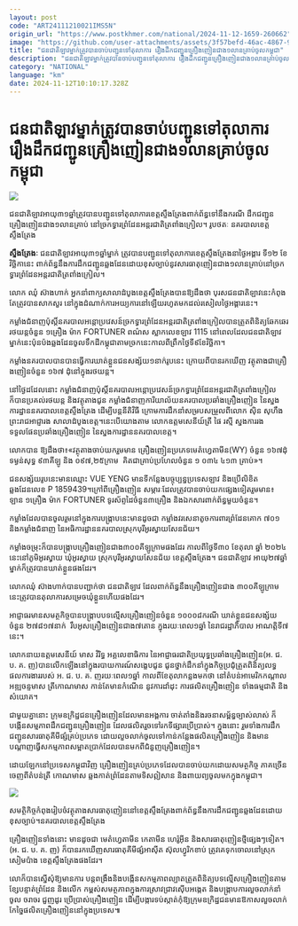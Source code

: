 ```yaml
---
layout: post
code: "ART24111210021IMS5N"
origin_url: "https://www.postkhmer.com/national/2024-11-12-1659-260662"
image: "https://github.com/user-attachments/assets/3f57befd-46ac-4867-9635-2a8107977d73"
title: "ជនជាតិឡាវម្នាក់ត្រូវបានចាប់បញ្ជូនទៅតុលាការ រឿងដឹកជញ្ជូនគ្រឿងញៀនជាង១​លាន​គ្រាប់ចូលកម្ពុជា"
description: "​​ជនជាតិឡាវម្នាក់ត្រូវបានចាប់បញ្ជូនទៅតុលាការ រឿងដឹកជញ្ជូនគ្រឿងញៀនជាង១​លាន​គ្រាប់ចូលកម្ពុជា​"
category: "NATIONAL"
language: "km"
date: 2024-11-12T10:10:17.328Z
---
```


# ជនជាតិឡាវម្នាក់ត្រូវបានចាប់បញ្ជូនទៅតុលាការ រឿងដឹកជញ្ជូនគ្រឿងញៀនជាង១​លាន​គ្រាប់ចូលកម្ពុជា

![](https://github.com/user-attachments/assets/258d7ed3-ba32-45c6-83a1-90a660ec0f42)

ជនជាតិឡាវអាយុ៣១ឆ្នាំត្រូវបានបញ្ជូនទៅតុលាការខេត្តស្ទឹងត្រែងពាក់ព័ន្ធទៅនឹងករណី ដឹកជញ្ជូនគ្រឿងញៀនជាង១លានគ្រាប់ នៅច្រកទ្វារព្រំដែនអន្តរជាតិត្រពាំងក្រៀល។ រូបថតៈ នគរបាលខេត្តស្ទឹងត្រែង

**ស្ទឹងត្រែងៈ** ជនជាតិឡាវអាយុ៣១ឆ្នាំម្នាក់ ត្រូវបានបញ្ជូនទៅតុលាការខេត្តស្ទឹងត្រែងនាថ្ងៃអង្គារ ទី១២ ខែ​វិច្ឆិកានេះ ពាក់ព័ន្ធនឹងការដឹកជញ្ជូនឆ្លងដែនដោយខុសច្បាប់នូវសារធាតុញៀនជាង១​លាន​គ្រាប់ ​នៅ​ច្រក​ទ្វារ​ព្រំ​ដែន​អន្តរជាតិត្រពាំងក្រៀល។ 

លោក ឈុំ ស៊ាងហាក់ អ្នកនាំពាក្យសាលាដំបូងខេត្តស្ទឹងត្រែងបានឱ្យដឹងថា បុរសជនជាតិឡាវ​នេះ​កំពុង​តែ​ត្រូវបានសាកសួរ នៅក្នុងដំណាក់ការ​អយ្យការនៅឡើយ​រហូតមកដល់រសៀលថ្ងៃអង្គារនេះ។ 

កម្លាំងជំនាញប៉ុស្តិ៍នគរបាលអន្តោប្រវេសន៍ច្រកទ្វារព្រំដែនអន្តរជាតិត្រពាំងក្រៀលបាន​ត្រួត​ពិនិត្យ​ឆែក​ឆេរ​រថយ​ន្តចំនួន ១គ្រឿង ម៉ាក FORTUNER ពណ៌ស ស្លាកលេខឡាវ 1115 នៅពេលដែលជនជាតិឡាវម្នាក់​នេះ​ប៉ុ​ន​ប៉ងឆ្លងដែនចូលទឹកដីកម្ពុជាតាមច្រកនេះកាលពីព្រឹកថ្ងៃទី៩​ ខែវិច្ឆិកា។ 

កម្លាំងនគរបាលបានបានធ្វើការឃាត់ខ្លួនជនសង្ស័យ១នាក់រូបនេះ ក្រោយពីបានរកឃើញ វត្ថុ​តាង​ជាគ្រឿ​ង​ញៀន​ចំ​នួន ១៦៧ ដុំនៅក្នុងរថយន្ត។

នៅថ្ងៃដដែលនោះ កម្លាំងជំនាញ​ប៉ុស្តិ៍នគរបាល​អន្តោប្រវេសន៍​ច្រក​ទ្វារ​ព្រំ​ដែន​អន្តរជាតិត្រពាំងក្រៀល ក៏បានប្រគល់រថយន្ត និងវត្ថុតាងជូន កម្លាំង​ជំនា​ញការិយា​ល័យ​នគ​រ​បាល​ប្រឆាំងគ្រឿងញៀន នៃស្នងការដ្ឋាននគរបាលខេត្តស្ទឹងត្រែង ដើម្បីបន្តនីតិវិធី ក្រោមការ​ដឹក​នាំ​សម្រ​ប​សម្រួ​ល​ពី​លោក ស៊ិន សុហឹង ព្រះរាជអាជ្ញារង សាលាដំបូងខេត្ត។​នេះបើយោង​តាម​ លោកឧត្តមសេនីយ៍ត្រី ផៃ រស្មី ស្នងការរងទទួលផែនប្រឆាំងគ្រឿងញៀន នៃស្នងការដ្ឋាននគរបាលខេត្ត។ 

លោកបាន ឱ្យដឹងថា៖«វត្ថុតាងចាប់យករួមមាន គ្រឿងញៀនប្រភេទមេតំហ្វេតាមីន(WY) ចំនួន ១៦៧ដុំ ទម្ងន់សុទ្ធ ៩៣គីឡូ និង ០៩៧,២៥ក្រាម  គិតជាគ្រាប់ប្រហែលចំនួន ១ ០៣៤ ៤១៣ គ្រាប់»។

ជនសង្ស័យរូបនេះមានឈ្មោះ VUE YENG មានទីកន្លែងបច្ចុប្បន្នប្រទេសឡាវ និងប្រើលិខិតឆ្លងដែនលេខ P 1859439។ក្រៅពីគ្រឿងញៀន សម្ភារៈដែលត្រូវបានចាប់យកផ្សេងទៀតរួមមាន៖ ឡាន ១គ្រឿង ម៉ាក FORTUNER ទូរស័ព្ទដៃចំនួន៣គ្រឿង និងឯកសារពាក់ព័ន្ធមួយចំនួន។

កម្លាំងដែលបានចូលរួមនៅក្នុងការប​ង្រ្កាបនេះមានដូចជា កម្លាំងវរសេនាតូចការពារព្រំដែនគោក ៧០១ និង​កម្លាំងជំនាញ នៃអធិការដ្ឋាននគរបាលស្រុកបុរីអូរស្វាយសែនជ័យ។

កម្លាំងចម្រុះក៏បានបង្រ្កាបគ្រឿងញៀនជាង៣០០គីឡូក្រាមផងដែរ កាលពីថ្ងៃទី៣០ ខែតុលា ឆ្នាំ ២០២៤ នេះ​នៅ​ភូមិអូរស្វាយ ឃុំអូរស្វាយ ស្រុកបុរីអូរស្វាយសែនជ័យ ខេត្តស្ទឹងត្រែង។ ជនជាតិឡាវ អាយុ២៧ឆ្នាំ​ម្នាក់ក៏​ត្រូវ​បានឃាត់ខ្លួនផងដែរ។

លោកឈុំ ស៊ាងហាក់បានបញ្ជាក់ថា ជនជាតិឡាវ ដែលពាក់ព័ន្ធនឹងគ្រឿងញៀនជាង ៣០០គីឡូក្រាម​នេះត្រូ​វ​បានតុលាការសម្រេចឃុំខ្លួនហើយផងដែរ។ 

អាជ្ញាធរមាន​សមត្ថ​កិច្ចបានបង្ក្រាបបទល្មើសគ្រឿងញៀនចំនួន ១០០០៨​ករណី ឃាត់​ខ្លួន​ជន​សង្ស័យ​ចំនួន ២៧៨១៧នាក់  រឹបអូសគ្រឿងញៀនជាង៧តោន ក្នុង​រយៈ​ពេល១ឆ្នាំ ​នៃរាជ​រ​ដ្ឋាភិ​បាល ​អាណត្តិទី​៧​នេះ។

លោក​នាយ​ឧត្តមសេនីយ៍​ មាស ​វិរិទ្ធ​ អគ្គ​លេខាធិការ​ នៃ​អាជ្ញាធរ​ជាតិ​ប្រយុទ្ធ​ប្រឆាំង​គ្រឿង​ញៀន​(អ. ជ. ប. គ. ញ)​បានលើកឡើងនៅក្នុង​របាយការណ៍​សង្ខេបជូន ​ជូន​ថ្នាក់​ដឹក​នាំ ​ក្នុង​កិច្ច​ប្រជុំ​ត្រួត​ពិនិត្យ​លទ្ធផលការ​ងាររបស់ អ. ជ. ប. គ. ញ​រយៈ​ពេល១ឆ្នាំ កាលពីខែ​តុលាកន្លងមកថា នៅតំបន់អាមេរិកកណ្តាល អឌ្ឍចន្ទមាស ត្រីកោណមាស កាន់​តែ​មានកំណើន នូវការដាំដុះ ការផលិតគ្រឿងញៀន ទាំងធម្មជាតិ និងសំយោគ។ 

ជាមួយគ្នានោះ ក្រុមឧ​ក្រិដ្ឋ​ជនគ្រឿងញៀនដែលមានអង្គការ ចាត់តាំងនិងរចនាសម្ព័ន្ធច្បាស់លាស់ ក៏បង្កើន​សម្មភាព​ដឹកជញ្ជូន​គ្រឿង​ញៀន ដែលផលិតរួចទៅរកទីផ្សារប្រើប្រាស់។ ក្នុងនោះ រួមទាំងការដឹកជញ្ជូនសារធាតុគីមីផ្សំគ្រប់ប្រភេទ ដោយលួចលាក់ចូលទៅកាន់កន្លែងផលិតគ្រឿងញៀន និងមាន បណ្តាញធ្វើ​សកម្មភាព​សម្អាតប្រាក់​ដែល​បានមកពីជំនួញគ្រឿងញៀន។

ដោយឡែកនៅប្រទេសកម្ពុជាវិញ គ្រឿងញៀនគ្រប់ប្រភេទដែលបានចាប់យកដោយសមត្ថកិច្ច ភាគ​ច្រើន​ចេញពីតំបន់ត្រី កោណមាស ឆ្លងកាត់ព្រំដែនតាមទិសឦសាន និងពាយព្យចូលមកក្នុងកម្ពុជា។ 

![](https://github.com/user-attachments/assets/dc938928-8505-4bcf-a282-343845963eab)

សមត្ថិកិច្ចកំពុងរៀបចំវត្ថុតាង​ សារធាតុញៀននៅខេត្តស្ទឹងត្រែងពាក់ព័ន្ធនឹងការដឹកជញ្ជូនឆ្លងដែនដោយខុសច្បាប់។​ នគរបាលខេត្តស្ទឹងត្រែង

គ្រឿង​ញៀន​ទាំងនោះ មានដូចជា មេតំហ្វេតាមីន កេតាមីន ហេរ៉ូអ៊ីន និងសារធាតុញៀនថ្មីផ្សេងៗទៀត។ (អ. ជ. ប. គ. ញ)​​ ក៏បានរកឃើញសារធាតុគីមីផ្សំអាស៊ីត ស៊ុលហ្វូរិកខាប់ ត្រូវគេទុកចោលនៅស្រុកសៀមប៉ាង ខេត្ត​ស្ទឹង​ត្រែងផងដែរ។

លោក៏បានស្នើសុំឱ្យមានការ បន្តពង្រឹងនិងបង្កើនសកម្មភាពល្បាត​ត្រួតពិនិត្យ​បទ​ល្មើស​គ្រឿង​ញៀន​តា​មខ្សែ​បន្ទាត់​ព្រំ​ដែន និងលើក កម្ពស់សមត្ថភាពក្នុងការស្រាវជ្រាវស៊ើបអង្កេត និងបង្ក្រាបការលួចលាក់នាំចូល ចរាចរ ជួញដូរ ប្រើប្រាស់គ្រឿងញៀន ដើម្បីបង្ការទប់ស្កាត់​កុំឱ្យក្រុម​ឧក្រិដ្ឋជន​មាន​ឱកាសលួចលាក់​កែ​ច្នៃ​ផលិតគ្រឿងញៀននៅក្នុងប្រទេស៕